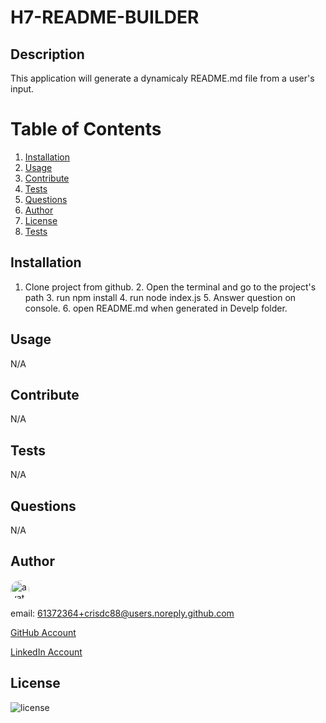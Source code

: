   
# H7-README-BUILDER

## Description
This application will generate a dynamicaly README.md file from a user's input.

# Table of Contents
1. [Installation](#Installation)
2. [Usage](#Usage)
3. [Contribute](#Contribute)
4. [Tests](#Tests)
5. [Questions](#Questions)
6. [Author](#Author)
7. [License](#License)
8. [Tests](#Tests)

## Installation
1. Clone project from github. 2. Open the terminal and go to the project's path 3. run npm install 4. run node index.js 5. Answer question on console. 6. open README.md when generated in Develp folder.

## Usage
N/A

## Contribute

N/A

## Tests
N/A

## Questions
N/A

## Author

<img src="https://avatars.githubusercontent.com/u/61372364?" alt="avatar" style="border-radius:20px" width="30"/>

email: 61372364+crisdc88@users.noreply.github.com

[GitHub Account](https://https://github.com/crisdc88/)

[LinkedIn Account](www.linkedin.com/in/dcristinaterry)


## License

![license](https://img.shields.io/badge/license-MIT-green)

